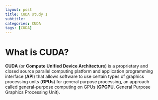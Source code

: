 ```yaml
---
layout: post
title: CUDA study 1
subtitle: 
categories: CUDA
tags: [CUDA]
---
```


# What is CUDA?
**CUDA** (or **Compute Unified Device Architecture**) is a proprietary and closed source parallel computing platform and application programming interface (**API**) that allows software to use certain types of graphics processing units (**GPUs**) for general purpose processing, an approach called general-purpose computing on GPUs (**GPGPU**, General Purpose Graphics Processing Unit).